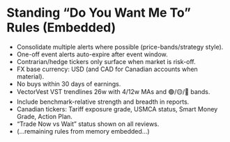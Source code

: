 
# Standing “Do You Want Me To” Rules (Embedded)
- Consolidate multiple alerts where possible (price-bands/strategy style).
- One-off event alerts auto-expire after event window.
- Contrarian/hedge tickers only surface when market is risk-off.
- FX base currency: USD (and CAD for Canadian accounts when material).
- No buys within 30 days of earnings.
- VectorVest VST trendlines 26w with 4/12w MAs and 🟢/🟡/🔴 bands.
- Include benchmark-relative strength and breadth in reports.
- Canadian tickers: Tariff exposure grade, USMCA status, Smart Money Grade, Action Plan.
- “Trade Now vs Wait” status shown on all reviews.
- (…remaining rules from memory embedded…)
